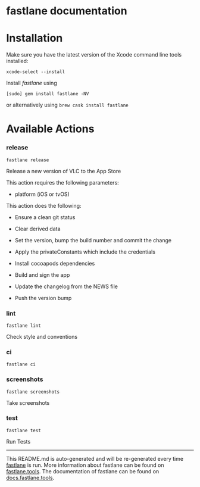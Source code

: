 fastlane documentation
================
# Installation

Make sure you have the latest version of the Xcode command line tools installed:

```
xcode-select --install
```

Install _fastlane_ using
```
[sudo] gem install fastlane -NV
```
or alternatively using `brew cask install fastlane`

# Available Actions
### release
```
fastlane release
```
Release a new version of VLC to the App Store



This action requires the following parameters:

- platform (iOS or tvOS)



This action does the following:

- Ensure a clean git status

- Clear derived data

- Set the version, bump the build number and commit the change

- Apply the privateConstants which include the credentials

- Install cocoapods dependencies

- Build and sign the app

- Update the changelog from the NEWS file

- Push the version bump
### lint
```
fastlane lint
```
Check style and conventions
### ci
```
fastlane ci
```

### screenshots
```
fastlane screenshots
```
Take screenshots
### test
```
fastlane test
```
Run Tests

----

This README.md is auto-generated and will be re-generated every time [fastlane](https://fastlane.tools) is run.
More information about fastlane can be found on [fastlane.tools](https://fastlane.tools).
The documentation of fastlane can be found on [docs.fastlane.tools](https://docs.fastlane.tools).
